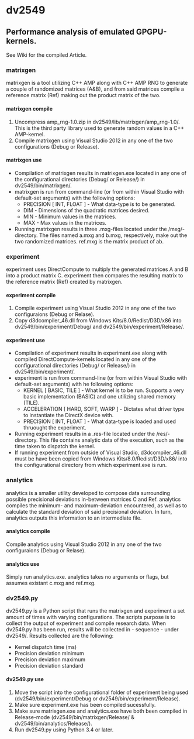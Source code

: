 dv2549
======
Performance analysis of emulated GPGPU-kernels.
------

See Wiki for the compiled Article.

### matrixgen ###
matrixgen is a tool utilizing C++ AMP along with C++ AMP RNG to generate a couple of randomized matrices (A&B), and from said matrices compile a reference matrix (Ref) making out the product matrix of the two.

#### matrixgen compile ####
1.	Uncompress amp_rng-1.0.zip in dv2549/lib/matrixgen/amp_rng-1.0/. This is the third party library used to generate random values in a C++ AMP-kernel.
2.	Compile matrixgen using Visual Studio 2012 in any one of the two configurations (Debug or Release).

#### matrixgen use ####
*	Compilation of matrixgen results in matrixgen.exe located in any one of the configurational directories (Debug/ or Release/) in dv2549/bin/matrixgen/.
*	matrixgen is run from command-line (or from within Visual Studio with default-set arguments) with the following options:
	*	PRECISION [ INT, FLOAT ] - What data-type is to be generated.
	*	DIM - Dimensions of the quadratic matrices desired.
	*	MIN - Minimum values in the matrices.
	*	MAX - Max values in the matrices.
*	Running matrixgen results in three .mxg-files located under the /mxg/-directory. The files named a.mxg and b.mxg, respectively, make out the two randomized matrices. ref.mxg is the matrix product of ab.

### experiment ###
experiment uses DirectCompute to multiply the generated matrices A and B into a product matrix C. experiment then compares the resulting matrix to the reference matrix (Ref) created by matrixgen.

#### experiment compile ####
1.	Compile experiment using Visual Studio 2012 in any one of the two configuraions (Debug or Relase).
2.	Copy d3dcompiler_46.dll from Windows Kits/8.0/Redist/D3D/x86 into dv2549/bin/experiment/Debug/ and dv2549/bin/experiment/Release/.

#### experiment use ####
*	Compilation of experiment results in experiment.exe along with compiled DirectCompute-kernels located in any one of the configurational directories (Debug/ or Release/) in dv2549/bin/experiment/.
*	experiment is run from command-line (or from within Visual Studio with default-set arguments) with he following options:
	*	KERNEL [ BASIC, TILE ] - What kernel is to be run. Supports a very basic implementation (BASIC) and one utilizing shared memory (TILE).
	*	ACCELERATION [ HARD, SOFT, WARP ] - Dictates what driver type to instantiate the DirectX device with.
	*	PRECISION [ INT, FLOAT ] - What data-type is loaded and used thruought the experiment.
*	Running experiment results in a .res-file located under the /res/-directory. This file contains analytic data of the execution, such as the time taken to dispatch the kernel.
*	If running experiment from outside of Visual Studio, d3dcompiler_46.dll must be have been copied from Windows Kits/8.0/Redist/D3D/x86/ into the configurational directory from which experiment.exe is run.

### analytics ###
analytics is a smaller utility developed to compose data surrounding possible precisional deviations in-between matrices C and Ref. analytics compiles the minimum- and maximum-deviation encountered, as well as to calculate the standard deviation of said precisional deviation. In turn, analytics outputs this information to an intermediate file.

#### analytics compile ####
Compile analytics using Visual Studio 2012 in any one of the two configuraions (Debug or Relase).

#### analytics use ####
Simply run analytics.exe. analytics takes no arguments or flags, but assumes existant c.mxg and ref.mxg.


### dv2549.py ###
dv2549.py is a Python script that runs the matrixgen and experiment a set amount of times with varying configurations. The scripts purpose is to collect the output of experiment and compile research data.
When dv2549.py has been run, results will be collected in - sequence - under dv2549/. Results collected are the following:
*	Kernel dispatch time (ms)
*	Precision deviation minimum
*	Precision deviation maximum
*	Precision deviation standard

#### dv2549.py use ####
1.	Move the script into the configurational folder of experiment being used (dv2549/bin/experiment/Debug or dv2549/bin/experiment/Release).
2.	Make sure experiment.exe has been compiled sucessfully.
3.	Make sure matrixgen.exe and analytics.exe have both been compiled in Release-mode (dv2549/bin/matrixgen/Release/ & dv2549/bin/analytics/Release/).
4.	Run dv2549.py using Python 3.4 or later.
